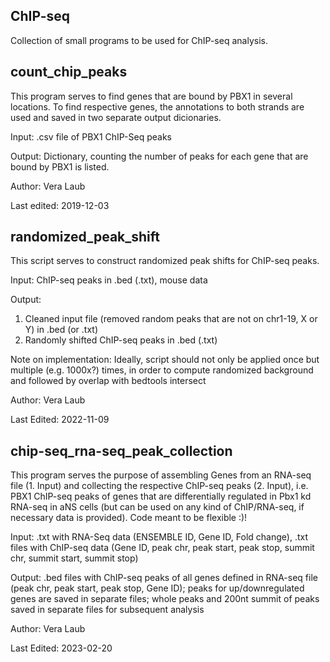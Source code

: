 ## ChIP-seq
Collection of small programs to be used for ChIP-seq analysis.


## count_chip_peaks

This program serves to find genes that are bound by PBX1 in several locations. To find respective genes, the annotations to both strands
are used and saved in two separate output dicionaries.

Input: .csv file of PBX1 ChIP-Seq peaks

Output: Dictionary, counting the number of peaks for each gene that are bound by PBX1 is listed.

Author: Vera Laub

Last edited: 2019-12-03


## randomized_peak_shift

This script serves to construct randomized peak shifts for ChIP-seq peaks.

Input: ChIP-seq peaks in .bed (.txt), mouse data

Output:
1. Cleaned input file (removed random peaks that are not on chr1-19, X or Y) in .bed (or .txt)
2. Randomly shifted ChIP-seq peaks in .bed (.txt)

Note on implementation: Ideally, script should not only be applied once but multiple (e.g. 1000x?) times, in order to compute randomized background and followed by overlap with bedtools intersect

Author: Vera Laub

Last Edited: 2022-11-09



## chip-seq_rna-seq_peak_collection

This program serves the purpose of assembling Genes from an RNA-seq file (1. Input) and collecting the respective ChIP-seq peaks (2. Input), i.e. PBX1 ChIP-seq peaks of genes that are differentially regulated in Pbx1 kd RNA-seq in aNS cells (but can be used on any kind of ChIP/RNA-seq, if necessary data is provided). Code meant to be flexible :)!

Input: .txt with RNA-Seq data (ENSEMBLE ID, Gene ID, Fold change), .txt files with ChIP-seq data (Gene ID, peak chr, peak start, peak stop, summit chr, summit start, summit stop)

Output: .bed files with ChIP-seq peaks of all genes defined in RNA-seq file (peak chr, peak start, peak stop, Gene ID); peaks for up/downregulated genes are saved in separate files; whole peaks and 200nt summit of peaks saved in separate files for subsequent analysis

Author: Vera Laub

Last Edited: 2023-02-20

